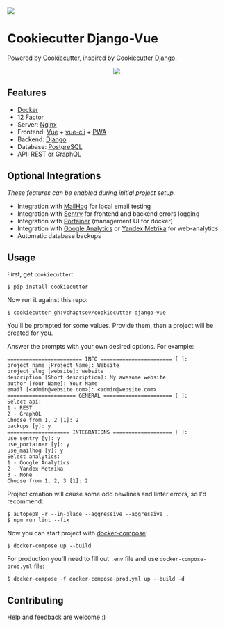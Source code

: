 <a href="https://travis-ci.org/vchaptsev/cookiecutter-django-vue">
  <img src="https://travis-ci.org/vchaptsev/cookiecutter-django-vue.svg?branch=master" />
</a>

Cookiecutter Django-Vue
=======================

Powered by [Cookiecutter](https://github.com/audreyr/cookiecutter),
inspired by [Cookiecutter Django](https://github.com/pydanny/cookiecutter-django).

<p align="center">
  <img src="https://i.imgur.com/SA8cjs8.png" />
</p>

Features
--------

-   [Docker](https://www.docker.com/)
-   [12 Factor](http://12factor.net/)
-   Server: [Nginx](https://nginx.org/)
-   Frontend: [Vue](https://vuejs.org/) + [vue-cli](https://cli.vuejs.org/) + [PWA](https://developers.google.com/web/progressive-web-apps/)
-   Backend: [Django](https://www.djangoproject.com/)
-   Database: [PostgreSQL](https://www.postgresql.org/)
-   API: REST or GraphQL

Optional Integrations
---------------------

*These features can be enabled during initial project setup.*

-   Integration with [MailHog](https://github.com/mailhog/MailHog) for local email testing
-   Integration with [Sentry](https://sentry.io/welcome/) for frontend and backend errors logging
-   Integration with [Portainer](https://portainer.io/) (management UI for docker)
-   Integration with [Google Analytics](https://www.google.com/analytics/) or [Yandex Metrika](https://tech.yandex.ru/metrika/) for web-analytics
-   Automatic database backups

Usage
-----

First, get `cookiecutter`:

    $ pip install cookiecutter

Now run it against this repo:

    $ cookiecutter gh:vchaptsev/cookiecutter-django-vue

You'll be prompted for some values. Provide them, then a  project
will be created for you.

Answer the prompts with your own desired options. For example:

    ======================== INFO ======================= [ ]:
    project_name [Project Name]: Website
    project_slug [website]: website
    description [Short description]: My awesome website
    author [Your Name]: Your Name
    email [<admin@website.com>]: <admin@website.com>
    ====================== GENERAL ====================== [ ]:
    Select api:
    1 - REST
    2 - GraphQL
    Choose from 1, 2 [1]: 2
    backups [y]: y
    ==================== INTEGRATIONS =================== [ ]:
    use_sentry [y]: y
    use_portainer [y]: y
    use_mailhog [y]: y
    Select analytics:
    1 - Google Analytics
    2 - Yandex Metrika
    3 - None
    Choose from 1, 2, 3 [1]: 2

Project creation will cause some odd newlines and linter errors, so I'd recommend:

    $ autopep8 -r --in-place --aggressive --aggressive .
    $ npm run lint --fix

Now you can start project with
[docker-compose](https://docs.docker.com/compose/):

    $ docker-compose up --build

For production you'll need to fill out `.env` file and use
`docker-compose-prod.yml` file:

    $ docker-compose -f docker-compose-prod.yml up --build -d


Contributing
------------

Help and feedback are welcome :)
